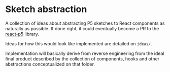 # Sketch abstraction

A collection of ideas about abstracting P5 sketches to React components as naturally as possible. If done right, it could eventually become a PR to the [react-p5](https://npm.im/react-p5) library.

Ideas for how this would look like implemented are detailed on `ideas/`.  

Implementation will basically derive from reverse engineering from the ideal final product described by the collection of components, hooks and other abstractions conceptualized on that folder. 